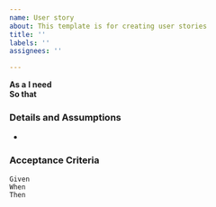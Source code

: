 ```yaml
---
name: User story
about: This template is for creating user stories
title: ''
labels: ''
assignees: ''

---
```


**As a** 
**I need**  
**So that**  
       
### Details and Assumptions
* 
       
### Acceptance Criteria  
       
```gherkin
Given 
When  
Then  
```
